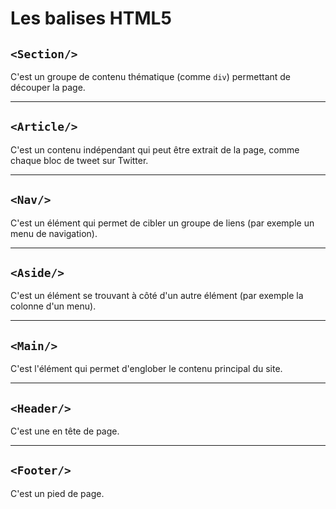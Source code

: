# Les balises HTML5

## `<Section/>`

C'est un groupe de contenu thématique (comme `div`) permettant de découper la page.

---

## `<Article/>`

C'est un contenu indépendant qui peut être extrait de la page, comme chaque bloc de tweet sur Twitter.

---

## `<Nav/>`

C'est un élément qui permet de cibler un  groupe de liens (par exemple un menu de navigation).

---

## `<Aside/>`

C'est un élément se trouvant à côté d'un autre élément (par exemple la colonne d'un menu).

---

## `<Main/>`

C'est l'élément qui permet d'englober le contenu principal du site. 

---

## `<Header/>`

C'est une en tête de page.

---

## `<Footer/>`

C'est un pied de page.